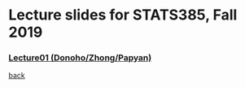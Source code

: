 
# Lecture slides for STATS385, Fall 2019

### [Lecture01 (Donoho/Zhong/Papyan)](./assets/lectures/Lecture_1_Donoho_Zhong_Papyan.pdf)

[back](./)

